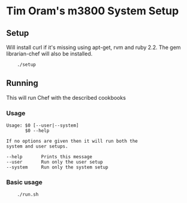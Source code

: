 # Tim Oram's m3800 System Setup

## Setup

Will install curl if it's missing using apt-get, rvm and ruby 2.2. The
gem librarian-chef will also be installed.

```bash
	./setup
```

## Running

This will run Chef with the described cookbooks

### Usage
```
Usage: $0 [--user|--system]
       $0 --help

If no options are given then it will run both the
system and user setups.

--help       Prints this message
--user       Run only the user setup
--system     Run only the system setup
```

### Basic usage

```bash
	./run.sh
```

